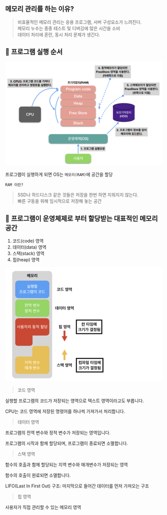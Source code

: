 ## 메모리 관리를 하는 이유?

> 비효율적인 메모리 관리는 응용 프로그램, 서버 구성요소가 느려진다.\
메모리 누수는 종종 테스트 및 디버깅에 많은 시간을 소비\
데이터 처리에 혼란, 동시 처리 문제가 생긴다.

## 🙉 프로그램 실행 순서

![프로그램 실행 순서 이미지](./Images/프로그램실행순서.png)

프로그램이 실행하게 되면 OS는 `메모리(RAM)`에 공간을 할당

`RAM 이란?`

> SSD나 하드디스크 같은 것들은 저장을 한번 하면 지워지지 않는다.\
빠른 구동을 위해 임시적으로 저장해 놓는 공간

## 🙉 프로그램이 운영체제로 부터 할당받는 대표적인 메모리 공간

1. 코드(code) 영역
2. 데이터(data) 영역
3. 스택(stack) 영역
4. 힙(heap) 영역

![메모리 공간 이미지](./Images/메모리공간.png)

> 코드 영역

실행할 프로그램의 코드가 저장되는 영역으로 텍스트 영역이라고도 부릅니다.

CPU는 코드 영역에 저장된 명령어를 하나씩 가져가서 처리합니다.

> 데이터 영역

프로그램의 전역 변수와 정적 변수가 저장되는 영역입니다.

프로그램의 시작과 함께 할당되며, 프로그램이 종료되면 소멸합니다.

> 스택 영역

함수의 호출과 함께 할당되는 지역 변수와 매개변수가 저장되는 영역

함수의 호출이 완료되면 소멸합니다.

LIFO(Last In First Out) 구조: 마지막으로 들어간 데이터를 먼저 가져오는 구조

> 힙 영역

사용자가 직접 관리할 수 있는 메모리 영역